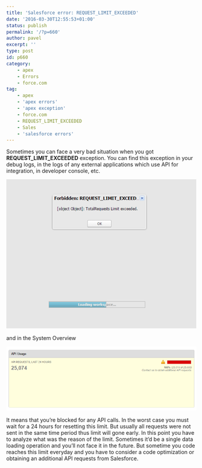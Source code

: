 ```yaml
---
title: 'Salesforce error: REQUEST_LIMIT_EXCEEDED'
date: '2016-03-30T12:55:53+01:00'
status: publish
permalink: '/?p=660'
author: pavel
excerpt: ''
type: post
id: p660
category:
    - apex
    - Errors
    - force.com
tag:
    - apex
    - 'apex errors'
    - 'apex exception'
    - force.com
    - REQUEST_LIMIT_EXCEEDED
    - Sales
    - 'salesforce errors'
---
```

Sometimes you can face a very bad situation when you got **REQUEST_LIMIT_EXCEEDED** exception. You can find this exception in your debug logs, in the logs of any external applications which use API for integration, in developer console, etc.

![](/images/p660/REQUEST_LIMIT_EXCEEDED-Force.com-Developer-Console.png)

and in the System Overview

![](/images/p660/REQUEST_LIMIT_EXCEEDED-Salesforce-Enterprise-Edition.png)

It means that you’re blocked for any API calls. In the worst case you must wait for a 24 hours for resetting this limit. But usually all requests were not sent in the same time period thus limit will gone early. In this point you have to analyze what was the reason of the limit. Sometimes it’d be a single data loading operation and you’ll not face it in the future. But sometime you code reaches this limit everyday and you have to consider a code optimization or obtaining an additional API requests from Salesforce.